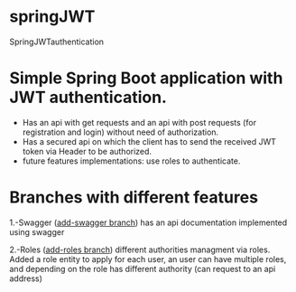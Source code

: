 # springJWT
SpringJWTauthentication

# Simple Spring Boot application with JWT authentication. 
- Has an api with get requests and an api with post requests (for registration and login) without need of authorization.
- Has a secured api on which the client has to send the received JWT token via Header to be authorized.
- future features implementations: use roles to authenticate.

# Branches with different features

  1.-Swagger ([add-swagger branch](https://github.com/hodeiez/springJWT/tree/add-swagger)) has an api documentation implemented using swagger
  
  2.-Roles ([add-roles branch](https://github.com/hodeiez/springJWT/tree/add-roles)) different authorities managment via roles. Added a role entity to apply for each user, an user can have multiple roles, and depending on the role has different authority (can request to an api address)
  

